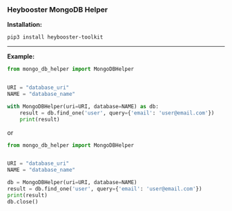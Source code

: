 ### Heybooster MongoDB Helper


**Installation:**
```shell
pip3 install heybooster-toolkit
```

---

**Example:**
```python
from mongo_db_helper import MongoDBHelper


URI = "database_uri"
NAME = "database_name"

with MongoDBHelper(uri=URI, database=NAME) as db:
    result = db.find_one('user', query={'email': 'user@email.com'})
    print(result)
```

or

```python
from mongo_db_helper import MongoDBHelper


URI = "database_uri"
NAME = "database_name"

db = MongoDBHelper(uri=URI, database=NAME)
result = db.find_one('user', query={'email': 'user@email.com'})
print(result)
db.close()
```

